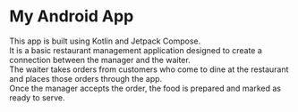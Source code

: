 # My Android App

This app is built using Kotlin and Jetpack Compose.</br>
It is a basic restaurant management application designed to create a connection between the manager and the waiter.</br>
The waiter takes orders from customers who come to dine at the restaurant and places those orders through the app. </br>
Once the manager accepts the order, the food is prepared and marked as ready to serve.</br>
